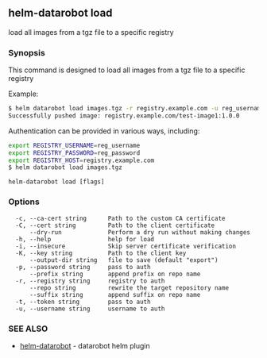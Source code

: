 ## helm-datarobot load

load all images from a tgz file to a specific registry

### Synopsis



This command is designed to load all images from a tgz file to a specific registry

Example:
```sh
$ helm datarobot load images.tgz -r registry.example.com -u reg_username -p reg_password
Successfully pushed image: registry.example.com/test-image1:1.0.0

```

Authentication can be provided in various ways, including:

```sh
export REGISTRY_USERNAME=reg_username
export REGISTRY_PASSWORD=reg_password
export REGISTRY_HOST=registry.example.com
$ helm datarobot load images.tgz
```



```
helm-datarobot load [flags]
```

### Options

```
  -c, --ca-cert string      Path to the custom CA certificate
  -C, --cert string         Path to the client certificate
      --dry-run             Perform a dry run without making changes
  -h, --help                help for load
  -i, --insecure            Skip server certificate verification
  -K, --key string          Path to the client key
      --output-dir string   file to save (default "export")
  -p, --password string     pass to auth
      --prefix string       append prefix on repo name
  -r, --registry string     registry to auth
      --repo string         rewrite the target repository name
      --suffix string       append suffix on repo name
  -t, --token string        pass to auth
  -u, --username string     username to auth
```

### SEE ALSO

* [helm-datarobot](helm-datarobot.md)	 - datarobot helm plugin

